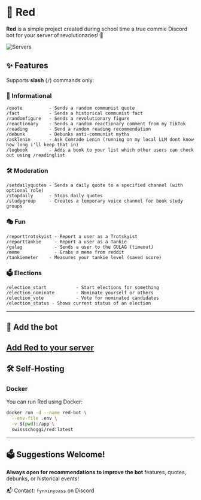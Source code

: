 # 🔴 Red

**Red** is a simple project created during school time a true commie Discord bot for your server of revolutionaries! 🚩

![Servers](https://img.shields.io/badge/dynamic/json?color=red&label=Servers&query=%24.server_count&url=https%3A%2F%2Fservers.gaechter.me%2Fservers)

## ✨ Features

Supports **slash** (`/`) commands only:

### 📢 Informational
```
/quote          - Sends a random communist quote
/fact           - Sends a historical communist fact
/randomfigure   - Sends a revolutionary figure
/reactionary    - Sends a random reactionary comment from my TikTok
/reading        - Send a random reading recommendation
/debunk         - Debunks anti-communist myths
/asklenin       - Ask Comrade Lenin (running on my local LLM dont know how long i'll keep that in)
/logbook        - Adds a book to your list which other users can check out using /readinglist
```

### 🛠️ Moderation
```
/setdailyquotes - Sends a daily quote to a specified channel (with optional role)
/stopdaily      - Stops daily quotes
/studygroup     - Creates a temporary voice channel for book study groups
```

### 🎭 Fun
```
/reporttrotskyist - Report a user as a Trotskyist
/reporttankie     - Report a user as a Tankie
/gulag            - Sends a user to the GULAG (timeout)
/meme             - Grabs a meme from reddit
/tankiemeter    - Measures your tankie level (saved score)
```

### 🗳️ Elections
```
/election_start           - Start elections for something
/election_nominate        - Nominate yourself or others
/election_vote            - Vote for nominated candidates
/election_status - Shows current status of an election
```

---

## 📎 Add the bot

[Add Red to your server](https://discord.com/oauth2/authorize?client_id=1376840332578132069&permissions=1101927663632&response_type=code&redirect_uri=https%3A%2F%2Fredweb.leninsbasement.com%2Fcallback&integration_type=0&scope=bot+applications.commands+applications.commands.permissions.update)
---

## 🛠️ Self-Hosting

### Docker

You can run Red using Docker:

```bash
docker run -d --name red-bot \
  --env-file .env \
  -v $(pwd):/app \
  swissschoggi/red:latest
```

---

## 🗳️ Suggestions Welcome!

**Always open for recommendations to improve the bot** features, quotes, debunks, or historical events!

📬 Contact: `fynninyoass` on Discord
